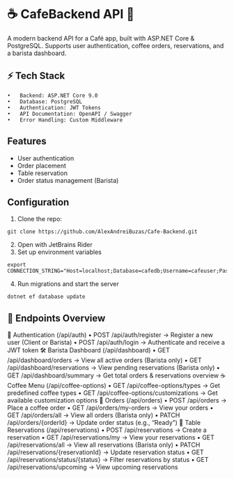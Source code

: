 # ☕ CafeBackend API 🚀

A modern backend API for a Café app, built with ASP.NET Core & PostgreSQL. Supports user authentication, coffee orders, reservations, and a barista dashboard.

## ⚡ Tech Stack
	•	Backend: ASP.NET Core 9.0
	•	Database: PostgreSQL
	•	Authentication: JWT Tokens
	•	API Documentation: OpenAPI / Swagger
	•	Error Handling: Custom Middleware

## Features
- User authentication
- Order placement
- Table reservation
- Order status management (Barista)

## Configuration
1. Clone the repo:
```
git clone https://github.com/AlexAndreiBuzas/Cafe-Backend.git
```
2. Open with JetBrains Rider
3. Set up environment variables
```
export CONNECTION_STRING="Host=localhost;Database=cafedb;Username=cafeuser;Password=yourpassword"
```
4. Run migrations and start the server
```
dotnet ef database update
```   

## 📌 Endpoints Overview
 🔐 Authentication (/api/auth)
	•	POST /api/auth/register → Register a new user (Client or Barista)
	•	POST /api/auth/login → Authenticate and receive a JWT token
 🛠 Barista Dashboard (/api/dashboard)
	•	GET /api/dashboard/orders → View all active orders (Barista only)
	•	GET /api/dashboard/reservations → View pending reservations (Barista only)
	•	GET /api/dashboard/summary → Get total orders & reservations overview
 ☕ Coffee Menu (/api/coffee-options)
	•	GET /api/coffee-options/types → Get predefined coffee types
	•	GET /api/coffee-options/customizations → Get available customization options
 🛒 Orders (/api/orders)
	•	POST /api/orders → Place a coffee order
	•	GET /api/orders/my-orders → View your orders
	•	GET /api/orders/all → View all orders (Barista only)
	•	PATCH /api/orders/{orderId} → Update order status (e.g., “Ready”)
 📅 Table Reservations (/api/reservations)
	•	POST /api/reservations → Create a reservation
	•	GET /api/reservations/my → View your reservations
	•	GET /api/reservations/all → View all reservations (Barista only)
	•	PATCH /api/reservations/{reservationId} → Update reservation status
	•	GET /api/reservations/status/{status} → Filter reservations by status
	•	GET /api/reservations/upcoming → View upcoming reservations
